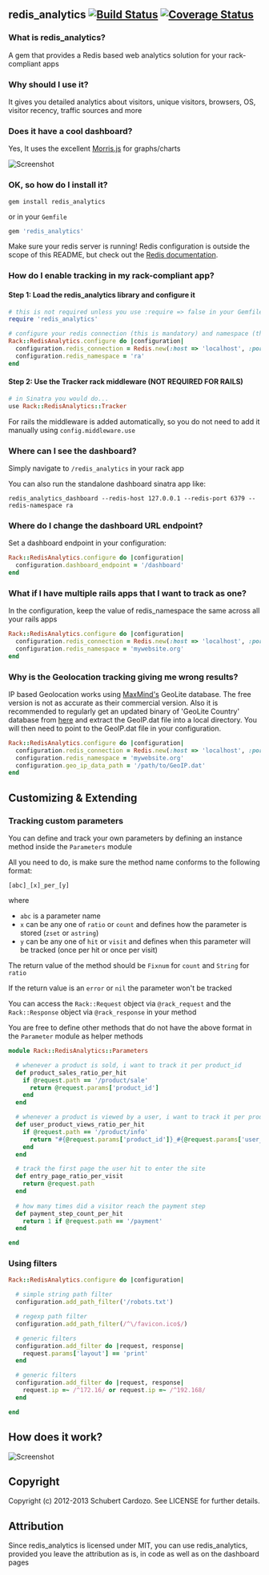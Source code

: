 ## redis_analytics [![Build Status](https://travis-ci.org/saturnine/redis_analytics.png?branch=master)](https://travis-ci.org/saturnine/redis_analytics) [![Coverage Status](https://coveralls.io/repos/saturnine/redis_analytics/badge.png?branch=master)](https://coveralls.io/r/saturnine/redis_analytics)


### What is redis_analytics?

A gem that provides a Redis based web analytics solution for your rack-compliant apps

### Why should I use it?

It gives you detailed analytics about visitors, unique visitors, browsers, OS, visitor recency, traffic sources and more

### Does it have a cool dashboard?

Yes, It uses the excellent [Morris.js](http://www.oesmith.co.uk/morris.js/) for graphs/charts

![Screenshot](https://github.com/saturnine/redis_analytics/raw/master/screenshot.png)

### OK, so how do I install it?

`gem install redis_analytics`

or in your `Gemfile`

```ruby
gem 'redis_analytics'
```

Make sure your redis server is running! Redis configuration is outside the scope of this README, but
check out the [Redis documentation](http://redis.io/documentation).

### How do I enable tracking in my rack-compliant app?

#### Step 1: Load the redis_analytics library and configure it

```ruby
# this is not required unless you use :require => false in your Gemfile
require 'redis_analytics'

# configure your redis connection (this is mandatory) and namespace (this is optional)
Rack::RedisAnalytics.configure do |configuration|
  configuration.redis_connection = Redis.new(:host => 'localhost', :port => '6379')
  configuration.redis_namespace = 'ra'
end
```
#### Step 2: Use the Tracker rack middleware (NOT REQUIRED FOR RAILS)

```ruby
# in Sinatra you would do...
use Rack::RedisAnalytics::Tracker
```

For rails the middleware is added automatically, so you do not need to add it manually using `config.middleware.use`

### Where can I see the dashboard?

Simply navigate to `/redis_analytics` in your rack app

You can also run the standalone dashboard sinatra app like:

`redis_analytics_dashboard --redis-host 127.0.0.1 --redis-port 6379 --redis-namespace ra`

### Where do I change the dashboard URL endpoint?

Set a dashboard endpoint in your configuration:

```ruby
Rack::RedisAnalytics.configure do |configuration|
  configuration.dashboard_endpoint = '/dashboard'
end
```

### What if I have multiple rails apps that I want to track as one?

In the configuration, keep the value of redis_namespace the same across all your rails apps

```ruby
Rack::RedisAnalytics.configure do |configuration|
  configuration.redis_connection = Redis.new(:host => 'localhost', :port => '6379')
  configuration.redis_namespace = 'mywebsite.org'
end
```

### Why is the Geolocation tracking giving me wrong results?

IP based Geolocation works using [MaxMind's](http://www.maxmind.com) GeoLite database. The free version is not as accurate as their commercial version. 
Also it is recommended to regularly get an updated binary of 'GeoLite Country' database from [here](http://dev.maxmind.com/geoip/geolite) and extract the GeoIP.dat file into a local directory.
You will then need to point to the GeoIP.dat file in your configuration.

```ruby
Rack::RedisAnalytics.configure do |configuration|
  configuration.redis_connection = Redis.new(:host => 'localhost', :port => '6379')
  configuration.redis_namespace = 'mywebsite.org'
  configuration.geo_ip_data_path = '/path/to/GeoIP.dat'
end
```

## Customizing & Extending

### Tracking custom parameters

You can define and track your own parameters by defining an instance method inside the `Parameters` module

All you need to do, is make sure the method name conforms to the following format:

`[abc]_[x]_per_[y]`

where

* `abc` is a parameter name
* `x` can be any one of `ratio` or `count` and defines how the parameter is stored (`zset` or `astring`)
* `y` can be any one of `hit` or `visit` and defines when this parameter will be tracked  (once per hit or once per visit)

The return value of the method should be `Fixnum` for `count` and `String` for `ratio`  

If the return value is an `error` or `nil` the parameter won't be tracked  

You can access the `Rack::Request` object via `@rack_request` and the `Rack::Response` object via `@rack_response` in your method  

You are free to define other methods that do not have the above format in the `Parameter` module as helper methods  

```ruby
module Rack::RedisAnalytics::Parameters

  # whenever a product is sold, i want to track it per product_id
  def product_sales_ratio_per_hit
    if @request.path == '/product/sale'
      return @request.params['product_id']
    end
  end

  # whenever a product is viewed by a user, i want to track it per product & user
  def user_product_views_ratio_per_hit
    if @request.path == '/product/info'
      return "#{@request.params['product_id']}_#{@request.params['user_id']}"
    end
  end

  # track the first page the user hit to enter the site
  def entry_page_ratio_per_visit
    return @request.path
  end
  
  # how many times did a visitor reach the payment step
  def payment_step_count_per_hit
    return 1 if @request.path == '/payment'
  end

end
```

### Using filters

```ruby
Rack::RedisAnalytics.configure do |configuration|

  # simple string path filter
  configuration.add_path_filter('/robots.txt')

  # regexp path filter
  configuration.add_path_filter(/^\/favicon.ico$/)

  # generic filters
  configuration.add_filter do |request, response|
    request.params['layout'] == 'print'
  end

  # generic filters
  configuration.add_filter do |request, response|
    request.ip =~ /^172.16/ or request.ip =~ /^192.168/
  end

end
```

## How does it work?

![Screenshot](https://github.com/saturnine/redis_analytics/raw/master/wsd.png)

## Copyright

Copyright (c) 2012-2013 Schubert Cardozo. See LICENSE for further details. 

## Attribution

Since redis_analytics is licensed under MIT, you can use redis_analytics, provided you leave the attribution as is, in code as well as on the dashboard pages

